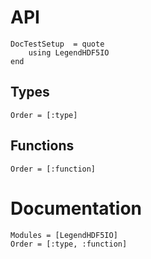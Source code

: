 # API

```@meta
DocTestSetup  = quote
    using LegendHDF5IO
end
```

## Types

```@index
Order = [:type]
```

## Functions

```@index
Order = [:function]
```

# Documentation

```@autodocs
Modules = [LegendHDF5IO]
Order = [:type, :function]
```

